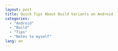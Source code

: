 ```yaml
---
layout: post
title: Quick Tips About Build Variants on Android
categories:
  - "Android"
  - "Build"
  - "Tips"
  - "Notes to myself"
lang: en
---
```




